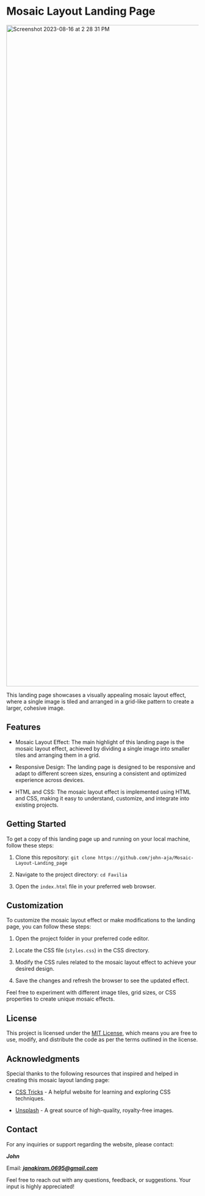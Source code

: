 # Mosaic Layout Landing Page

<img width="1728" alt="Screenshot 2023-08-16 at 2 28 31 PM" src="https://github.com/john-aja/Mosaic-Layout-Landing_page/assets/95049418/77be42be-c6fb-41d6-809d-e4b6a713b04b">

This landing page showcases a visually appealing mosaic layout effect, where a single image is tiled and arranged in a grid-like pattern to create a larger, cohesive image.

## Features

- Mosaic Layout Effect: The main highlight of this landing page is the mosaic layout effect, achieved by dividing a single image into smaller tiles and arranging them in a grid.

- Responsive Design: The landing page is designed to be responsive and adapt to different screen sizes, ensuring a consistent and optimized experience across devices.

- HTML and CSS: The mosaic layout effect is implemented using HTML and CSS, making it easy to understand, customize, and integrate into existing projects.

## Getting Started

To get a copy of this landing page up and running on your local machine, follow these steps:

1. Clone this repository: `git clone https://github.com/john-aja/Mosaic-Layout-Landing_page`

2. Navigate to the project directory: `cd Favilia`

3. Open the `index.html` file in your preferred web browser.

## Customization

To customize the mosaic layout effect or make modifications to the landing page, you can follow these steps:

1. Open the project folder in your preferred code editor.

2. Locate the CSS file (`styles.css`) in the CSS directory.

3. Modify the CSS rules related to the mosaic layout effect to achieve your desired design.

4. Save the changes and refresh the browser to see the updated effect.

Feel free to experiment with different image tiles, grid sizes, or CSS properties to create unique mosaic effects.

## License

This project is licensed under the [MIT License](LICENSE), which means you are free to use, modify, and distribute the code as per the terms outlined in the license.

## Acknowledgments

Special thanks to the following resources that inspired and helped in creating this mosaic layout landing page:

- [CSS Tricks](https://css-tricks.com/) - A helpful website for learning and exploring CSS techniques.

- [Unsplash](https://unsplash.com/) - A great source of high-quality, royalty-free images.

## Contact

For any inquiries or support regarding the website, please contact:

**_John_**

Email: ***janakiram.0695@gmail.com***

Feel free to reach out with any questions, feedback, or suggestions. Your input is highly appreciated!
